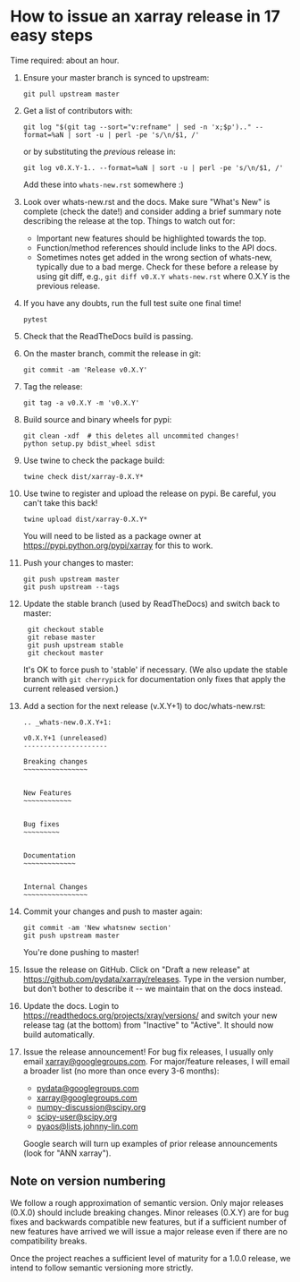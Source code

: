 # How to issue an xarray release in 17 easy steps

Time required: about an hour.

 1. Ensure your master branch is synced to upstream:
      ```
      git pull upstream master
      ```
 2. Get a list of contributors with:
    ```
    git log "$(git tag --sort="v:refname" | sed -n 'x;$p').." --format=%aN | sort -u | perl -pe 's/\n/$1, /'
    ```
    or by substituting the _previous_ release in:
    ```
    git log v0.X.Y-1.. --format=%aN | sort -u | perl -pe 's/\n/$1, /'
    ```
    Add these into `whats-new.rst` somewhere :)
 3. Look over whats-new.rst and the docs. Make sure "What's New" is complete
    (check the date!) and consider adding a brief summary note describing the
    release at the top.
    Things to watch out for:
    - Important new features should be highlighted towards the top.
    - Function/method references should include links to the API docs.
    - Sometimes notes get added in the wrong section of whats-new, typically
      due to a bad merge. Check for these before a release by using git diff,
      e.g., `git diff v0.X.Y whats-new.rst` where 0.X.Y is the previous
      release.
 4. If you have any doubts, run the full test suite one final time!
      ```
      pytest
      ```
 5. Check that the ReadTheDocs build is passing.
 6. On the master branch, commit the release in git:
      ```
      git commit -am 'Release v0.X.Y'
      ```
 7. Tag the release:
      ```
      git tag -a v0.X.Y -m 'v0.X.Y'
      ```
 8. Build source and binary wheels for pypi:
      ```
      git clean -xdf  # this deletes all uncommited changes!
      python setup.py bdist_wheel sdist
      ```
 9. Use twine to check the package build:
      ```
      twine check dist/xarray-0.X.Y*
      ```
10. Use twine to register and upload the release on pypi. Be careful, you can't
    take this back!
      ```
      twine upload dist/xarray-0.X.Y*
      ```
    You will need to be listed as a package owner at
    https://pypi.python.org/pypi/xarray for this to work.
11. Push your changes to master:
      ```
      git push upstream master
      git push upstream --tags
      ```
12. Update the stable branch (used by ReadTheDocs) and switch back to master:
     ```
      git checkout stable
      git rebase master
      git push upstream stable
      git checkout master
     ```
    It's OK to force push to 'stable' if necessary. (We also update the stable 
    branch with `git cherrypick` for documentation only fixes that apply the 
    current released version.)
13. Add a section for the next release (v.X.Y+1) to doc/whats-new.rst:
     ```
     .. _whats-new.0.X.Y+1:

     v0.X.Y+1 (unreleased)
     ---------------------

     Breaking changes
     ~~~~~~~~~~~~~~~~


     New Features
     ~~~~~~~~~~~~


     Bug fixes
     ~~~~~~~~~


     Documentation
     ~~~~~~~~~~~~~


     Internal Changes
     ~~~~~~~~~~~~~~~~
     ```
14. Commit your changes and push to master again:
      ```
      git commit -am 'New whatsnew section'
      git push upstream master
      ```
    You're done pushing to master!
15. Issue the release on GitHub. Click on "Draft a new release" at
    https://github.com/pydata/xarray/releases. Type in the version number, but
    don't bother to describe it -- we maintain that on the docs instead.
16. Update the docs. Login to https://readthedocs.org/projects/xray/versions/
    and switch your new release tag (at the bottom) from "Inactive" to "Active".
    It should now build automatically.
17. Issue the release announcement! For bug fix releases, I usually only email
    xarray@googlegroups.com. For major/feature releases, I will email a broader
    list (no more than once every 3-6 months):
      - pydata@googlegroups.com
      - xarray@googlegroups.com
      - numpy-discussion@scipy.org
      - scipy-user@scipy.org
      - pyaos@lists.johnny-lin.com

    Google search will turn up examples of prior release announcements (look for
    "ANN xarray").

## Note on version numbering

We follow a rough approximation of semantic version. Only major releases (0.X.0)
should include breaking changes. Minor releases (0.X.Y) are for bug fixes and
backwards compatible new features, but if a sufficient number of new features
have arrived we will issue a major release even if there are no compatibility
breaks.

Once the project reaches a sufficient level of maturity for a 1.0.0 release, we
intend to follow semantic versioning more strictly.
